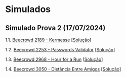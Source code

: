 # Simulados

## Simulado Prova 2 (17/07/2024)

1.1. [Beecrowd 2189 - Kermesse](https://www.beecrowd.com.br/judge/pt/problems/view/2189) [[Solução](codes/beecrowd_2189.c)]
   
1.2. [Beecrowd 2253 - Passwords Validator](https://www.beecrowd.com.br/judge/pt/problems/view/2253) [[Solução](codes/beecrowd_2253.c)]

1.3. [Beecrowd 2968 - Hour for a Run](https://www.beecrowd.com.br/judge/pt/problems/view/2968) [[Solução](codes/beecrowd_2968.c)]

1.4. [Beecrowd 3050 - Distância Entre Amigos](https://www.beecrowd.com.br/judge/pt/problems/view/3050) [[Solução](codes/beecrowd_3050.c)]

